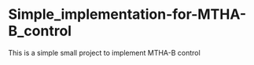 # Simple_implementation-for-MTHA-B_control
This is a simple small project to implement MTHA-B control
